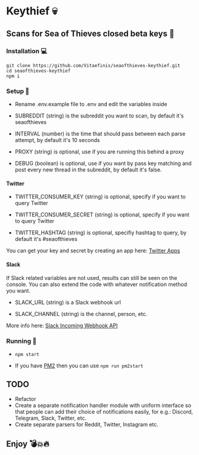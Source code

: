 # Keythief :skull:

## Scans for Sea of Thieves closed beta keys :key:

### Installation :computer:

```
git clone https://github.com/Vitaefinis/seaofthieves-keythief.git
cd seaofthieves-keythief
npm i
```

### Setup :wrench:

+ Rename .env.example file to .env and edit the variables inside

+ SUBREDDIT (string) is the subreddit you want to scan, by default it's seaofthieves

+ INTERVAL (number) is the time that should pass between each parse attempt, by default it's 10 seconds

+ PROXY (string) is optional, use if you are running this behind a proxy

+ DEBUG (boolean) is optional, use if you want by pass key matching and post every new thread in the subreddit, by default it's false.

#### Twitter

+ TWITTER_CONSUMER_KEY (string) is optional, specify if you want to query Twitter
 
+ TWITTER_CONSUMER_SECRET (string) is optional, specify if you want to query Twitter

+ TWITTER_HASHTAG (string) is optional, specifiy hashtag to query, by default it's #seaofthieves

You can get your key and secret by creating an app here: [Twitter Apps](https://apps.twitter.com)

#### Slack

If Slack related variables are not used, results can still be seen on the console.
You can also extend the code with whatever notification method you want.

+ SLACK_URL (string) is a Slack webhook url

+ SLACK_CHANNEL (string) is the channel, person, etc.

More info here: [Slack Incoming Webhook API](https://api.slack.com/incoming-webhooks)

### Running :rocket:

+ ```npm start```

+ If you have [PM2](http://pm2.keymetrics.io/) then you can use ```npm run pm2start```

## TODO

+ Refactor
+ Create a separate notification handler module with uniform interface so that people can add their choice of notifications easily, for e.g.: Discord, Telegram, Slack, Twitter, etc.
+ Create separate parsers for Reddit, Twitter, Instagram etc.

## Enjoy :bomb::boom::fire:

